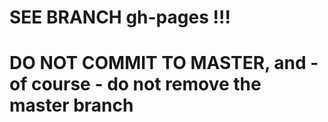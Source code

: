 # SEE BRANCH gh-pages !!!
# DO NOT COMMIT TO MASTER, and - of course - do not remove the master branch

